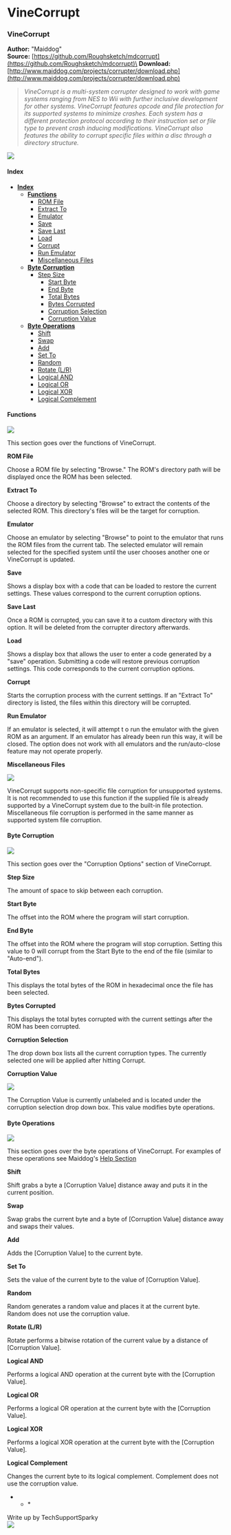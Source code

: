 # VineCorrupt

### VineCorrupt

**Author:** "Maiddog"\
**Source:** [https://github.com/Roughsketch/mdcorrupt](https://github.com/Roughsketch/mdcorrupt)\
**Download:** [http://www.maiddog.com/projects/corrupter/download.php](http://www.maiddog.com/projects/corrupter/download.php)

> _VineCorrupt is a multi-system corrupter designed to work with game systems ranging from NES to Wii with further inclusive development for other systems. VineCorrupt features opcode and file protection for its supported systems to minimize crashes. Each system has a different protection protocol according to their instruction set or file type to prevent crash inducing modifications. VineCorrupt also features the ability to corrupt specific files within a disc through a directory structure._

![](../../.gitbook/assets/VineCorruptNDS.png)

#### Index

* [**Index**](vinecorrupt.md#index)
  * [**Functions**](vinecorrupt.md#functions)
    * [ROM File](vinecorrupt.md#rom-File)
    * [Extract To](vinecorrupt.md#extract-to)
    * [Emulator](vinecorrupt.md#emulator)
    * [Save](vinecorrupt.md#save)
    * [Save Last](vinecorrupt.md#save-last)
    * [Load](vinecorrupt.md#load)
    * [Corrupt](vinecorrupt.md#corrupt)
    * [Run Emulator](vinecorrupt.md#run-emulator)
    * [Miscellaneous Files](vinecorrupt.md#misc-files)
  * [**Byte Corruption**](vinecorrupt.md#byte-corruption)
    * [Step Size](vinecorrupt.md#step-size---hex)
      * [Start Byte](vinecorrupt.md#start-byte---hex)
      * [End Byte](vinecorrupt.md#end-byte---hex)
      * [Total Bytes](vinecorrupt.md#total-byte---hex)
      * [Bytes Corrupted](vinecorrupt.md#bytes-corrupted)
      * [Corruption Selection](vinecorrupt.md#operation-select)
      * [Corruption Value](vinecorrupt.md#corruption-value)
  * [**Byte Operations**](vinecorrupt.md#byte-operations)
    * [Shift](vinecorrupt.md#shift)
    * [Swap](vinecorrupt.md#swap)
    * [Add](vinecorrupt.md#add)
    * [Set To](vinecorrupt.md#set-to)
    * [Random](vinecorrupt.md#random)
    * [Rotate (L/R)](vinecorrupt.md#rotate-lr)
    * [Logical AND](vinecorrupt.md#logical-AND)
    * [Logical OR](vinecorrupt.md#logical-OR)
    * [Logical XOR](vinecorrupt.md#logical-XOR)
    * [Logical Complement](vinecorrupt.md#logical-complement)

#### Functions

![](../../.gitbook/assets/VineCorruptFunctions.png)

This section goes over the functions of VineCorrupt.

**ROM File**

Choose a ROM file by selecting "Browse." The ROM's directory path will be displayed once the ROM has been selected.

**Extract To**

Choose a directory by selecting "Browse" to extract the contents of the selected ROM. This directory's files will be the target for corruption.

**Emulator**

Choose an emulator by selecting "Browse" to point to the emulator that runs the ROM files from the current tab. The selected emulator will remain selected for the specified system until the user chooses another one or VineCorrupt is updated.

**Save**

Shows a display box with a code that can be loaded to restore the current settings. These values correspond to the current corruption options.

**Save Last**

Once a ROM is corrupted, you can save it to a custom directory with this option. It will be deleted from the corrupter directory afterwards.

**Load**

Shows a display box that allows the user to enter a code generated by a "save" operation. Submitting a code will restore previous corruption settings. This code corresponds to the current corruption options.

**Corrupt**

Starts the corruption process with the current settings. If an "Extract To" directory is listed, the files within this directory will be corrupted.

**Run Emulator**

If an emulator is selected, it will attempt t o run the emulator with the given ROM as an argument. If an emulator has already been run this way, it will be closed. The option does not work with all emulators and the run/auto-close feature may not operate properly.

**Miscellaneous Files**

![](../../.gitbook/assets/VineCorruptMisc.png)

VineCorrupt supports non-specific file corruption for unsupported systems. It is not recommended to use this function if the supplied file is already supported by a VineCorrupt system due to the built-in file protection. Miscellaneous file corruption is performed in the same manner as supported system file corruption.

#### Byte Corruption

![](../../.gitbook/assets/VineCorruptOptions.png)

This section goes over the "Corruption Options" section of VineCorrupt.

**Step Size**

The amount of space to skip between each corruption.

**Start Byte**

The offset into the ROM where the program will start corruption.

**End Byte**

The offset into the ROM where the program will stop corruption. Setting this value to 0 will corrupt from the Start Byte to the end of the file (similar to "Auto-end").

**Total Bytes**

This displays the total bytes of the ROM in hexadecimal once the file has been selected.

**Bytes Corrupted**

This displays the total bytes corrupted with the current settings after the ROM has been corrupted.

**Corruption Selection**

The drop down box lists all the current corruption types. The currently selected one will be applied after hitting Corrupt.

**Corruption Value**

![](../../.gitbook/assets/VineCorruptCorruptionValue.png)

The Corruption Value is currently unlabeled and is located under the corruption selection drop down box. This value modifies byte operations.

#### Byte Operations

![](../../.gitbook/assets/VineCorruptByte.png)

This section goes over the byte operations of VineCorrupt. For examples of these operations see Maiddog's [Help Section](http://www.maiddog.com/projects/corrupter/help.php#tab-help-2)

**Shift**

Shift grabs a byte a \[Corruption Value] distance away and puts it in the current position.

**Swap**

Swap grabs the current byte and a byte of \[Corruption Value] distance away and swaps their values.

**Add**

Adds the \[Corruption Value] to the current byte.

**Set To**

Sets the value of the current byte to the value of \[Corruption Value].

**Random**

Random generates a random value and places it at the current byte. Random does not use the corruption value.

**Rotate (L/R)**

Rotate performs a bitwise rotation of the current value by a distance of \[Corruption Value].

**Logical AND**

Performs a logical AND operation at the current byte with the \[Corruption Value].

**Logical OR**

Performs a logical OR operation at the current byte with the \[Corruption Value].

**Logical XOR**

Performs a logical XOR operation at the current byte with the \[Corruption Value].

**Logical Complement**

Changes the current byte to its logical complement. Complement does not use the corruption value.

*
  * \*

Write up by TechSupportSparky\
![](../../.gitbook/assets/RaccAttack.png)
